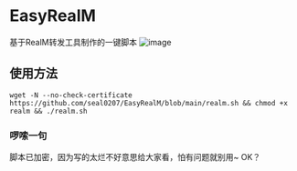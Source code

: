 # EasyRealM
基于RealM转发工具制作的一键脚本
![image](https://mxpic.ml/2021/01/23/20210123_704052f0f88df.png)
## 使用方法
`wget -N --no-check-certificate https://github.com/seal0207/EasyRealM/blob/main/realm.sh && chmod +x realm && ./realm.sh`
### 啰嗦一句
脚本已加密，因为写的太烂不好意思给大家看，怕有问题就别用~ OK？
